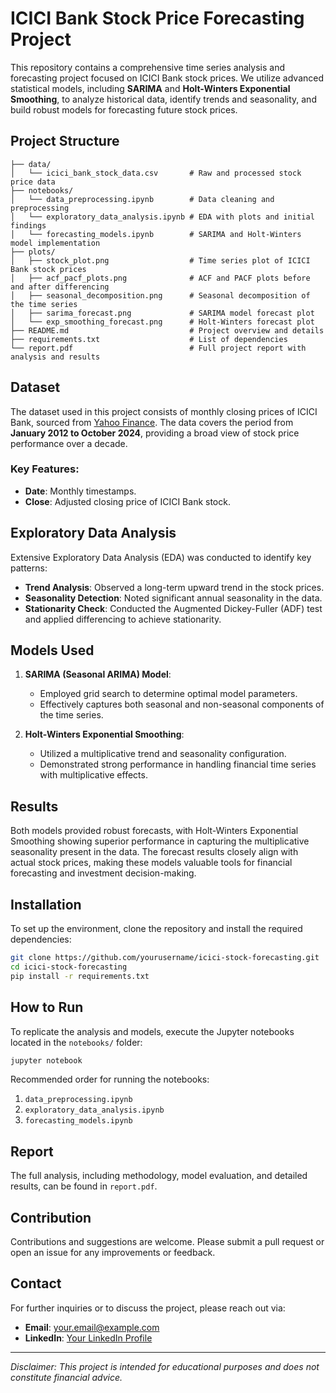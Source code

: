 
# ICICI Bank Stock Price Forecasting Project

This repository contains a comprehensive time series analysis and forecasting project focused on ICICI Bank stock prices. We utilize advanced statistical models, including **SARIMA** and **Holt-Winters Exponential Smoothing**, to analyze historical data, identify trends and seasonality, and build robust models for forecasting future stock prices.

## Project Structure

```
├── data/
│   └── icici_bank_stock_data.csv       # Raw and processed stock price data
├── notebooks/
│   └── data_preprocessing.ipynb        # Data cleaning and preprocessing
│   └── exploratory_data_analysis.ipynb # EDA with plots and initial findings
│   └── forecasting_models.ipynb        # SARIMA and Holt-Winters model implementation
├── plots/
│   ├── stock_plot.png                  # Time series plot of ICICI Bank stock prices
│   ├── acf_pacf_plots.png              # ACF and PACF plots before and after differencing
│   ├── seasonal_decomposition.png      # Seasonal decomposition of the time series
│   ├── sarima_forecast.png             # SARIMA model forecast plot
│   └── exp_smoothing_forecast.png      # Holt-Winters forecast plot
├── README.md                           # Project overview and details
├── requirements.txt                    # List of dependencies
└── report.pdf                          # Full project report with analysis and results
```

## Dataset

The dataset used in this project consists of monthly closing prices of ICICI Bank, sourced from [Yahoo Finance](https://finance.yahoo.com/quote/ICICIBANK.NS/). The data covers the period from **January 2012 to October 2024**, providing a broad view of stock price performance over a decade.

### Key Features:
- **Date**: Monthly timestamps.
- **Close**: Adjusted closing price of ICICI Bank stock.

## Exploratory Data Analysis

Extensive Exploratory Data Analysis (EDA) was conducted to identify key patterns:
- **Trend Analysis**: Observed a long-term upward trend in the stock prices.
- **Seasonality Detection**: Noted significant annual seasonality in the data.
- **Stationarity Check**: Conducted the Augmented Dickey-Fuller (ADF) test and applied differencing to achieve stationarity.

## Models Used

1. **SARIMA (Seasonal ARIMA) Model**:
   - Employed grid search to determine optimal model parameters.
   - Effectively captures both seasonal and non-seasonal components of the time series.

2. **Holt-Winters Exponential Smoothing**:
   - Utilized a multiplicative trend and seasonality configuration.
   - Demonstrated strong performance in handling financial time series with multiplicative effects.

## Results

Both models provided robust forecasts, with Holt-Winters Exponential Smoothing showing superior performance in capturing the multiplicative seasonality present in the data. The forecast results closely align with actual stock prices, making these models valuable tools for financial forecasting and investment decision-making.

## Installation

To set up the environment, clone the repository and install the required dependencies:

```bash
git clone https://github.com/yourusername/icici-stock-forecasting.git
cd icici-stock-forecasting
pip install -r requirements.txt
```

## How to Run

To replicate the analysis and models, execute the Jupyter notebooks located in the `notebooks/` folder:

```bash
jupyter notebook
```

Recommended order for running the notebooks:
1. `data_preprocessing.ipynb`
2. `exploratory_data_analysis.ipynb`
3. `forecasting_models.ipynb`

## Report

The full analysis, including methodology, model evaluation, and detailed results, can be found in `report.pdf`.

## Contribution

Contributions and suggestions are welcome. Please submit a pull request or open an issue for any improvements or feedback.

## Contact

For further inquiries or to discuss the project, please reach out via:
- **Email**: your.email@example.com
- **LinkedIn**: [Your LinkedIn Profile](https://linkedin.com/in/yourprofile)

---

*Disclaimer: This project is intended for educational purposes and does not constitute financial advice.*
